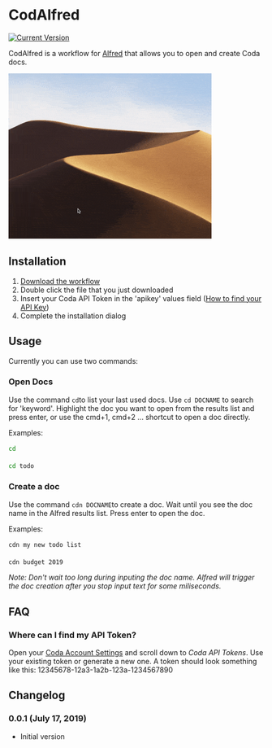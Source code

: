 # CodAlfred

[![Current Version](https://img.shields.io/github/release/danielstieber/codalfred.svg?style=flat-square)](https://github.com/danielstieber/codalfred/releases)

CodAlfred is a workflow for [Alfred](https://www.alfredapp.com/) that 
allows you to open and create Coda docs.

![Demo](demo.gif)

## Installation
1. [Download the workflow](https://github.com/danielstieber/codalfred/releases/download/v0.0.1/CodAlfred.alfredworkflow)
2. Double click the file that you just downloaded
3. Insert your Coda API Token in the 'apikey' values field ([How to find your API Key](#faq))
4. Complete the installation dialog

## Usage
Currently you can use two commands:
### Open Docs
Use the command `cd`to list your last used docs. Use `cd DOCNAME` to search for 'keyword'. Highlight the doc you want to open from the results list and press enter, or use the cmd+1, cmd+2 ... shortcut to open a doc directly.

Examples:
```bash
cd 

cd todo
```

### Create a doc
Use the command `cdn DOCNAME`to create a doc. Wait until you see the doc name in the Alfred results list. Press enter to open the doc.

Examples:
```bash
cdn my new todo list 

cdn budget 2019
```

_Note: Don't wait too long during inputing the doc name. Alfred will trigger the doc creation after you stop input text for some miliseconds._

## FAQ
### Where can I find my API Token?
Open your [Coda Account Settings](https://coda.io/account) and scroll down to *Coda API Tokens*. Use your existing token or generate a new one. A token should look something like this: 12345678-12a3-1a2b-123a-1234567890

## Changelog
### 0.0.1 (July 17, 2019)
* Initial version